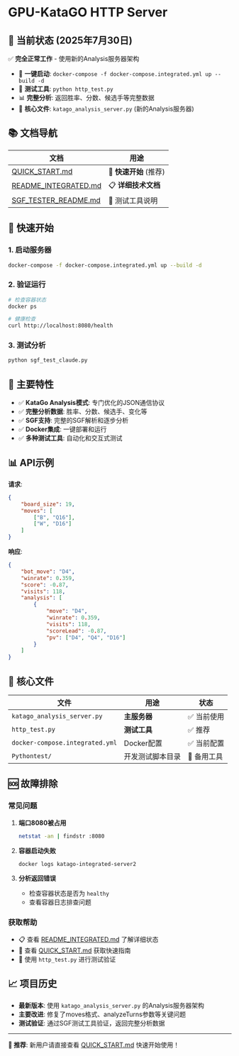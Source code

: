 # GPU-KataGO HTTP Server

## 🎯 当前状态 (2025年7月30日)

✅ **完全正常工作** - 使用新的Analysis服务器架构

- 🚀 **一键启动**: `docker-compose -f docker-compose.integrated.yml up --build -d`
- 🧪 **测试工具**: `python http_test.py`
- 📊 **完整分析**: 返回胜率、分数、候选手等完整数据
- 🔧 **核心文件**: `katago_analysis_server.py` (新的Analysis服务器)

## 📚 文档导航

| 文档 | 用途 |
|------|------|
| [QUICK_START.md](QUICK_START.md) | 🚀 **快速开始** (推荐) |
| [README_INTEGRATED.md](README_INTEGRATED.md) | 📋 **详细技术文档** |
| [SGF_TESTER_README.md](SGF_TESTER_README.md) | 🧪 测试工具说明 |

## 🚀 快速开始

### 1. 启动服务器
```bash
docker-compose -f docker-compose.integrated.yml up --build -d
```

### 2. 验证运行
```bash
# 检查容器状态
docker ps

# 健康检查
curl http://localhost:8080/health
```

### 3. 测试分析
```bash
python sgf_test_claude.py
```

## 🎯 主要特性

- ✅ **KataGo Analysis模式**: 专门优化的JSON通信协议
- ✅ **完整分析数据**: 胜率、分数、候选手、变化等
- ✅ **SGF支持**: 完整的SGF解析和逐步分析
- ✅ **Docker集成**: 一键部署和运行
- ✅ **多种测试工具**: 自动化和交互式测试

## 📊 API示例

**请求**:
```json
{
    "board_size": 19,
    "moves": [
        ["B", "Q16"],
        ["W", "D16"]
    ]
}
```

**响应**:
```json
{
    "bot_move": "D4",
    "winrate": 0.359,
    "score": -0.87,
    "visits": 118,
    "analysis": [
        {
            "move": "D4",
            "winrate": 0.359,
            "visits": 118,
            "scoreLead": -0.87,
            "pv": ["D4", "Q4", "D16"]
        }
    ]
}
```

## 🔧 核心文件

| 文件 | 用途 | 状态 |
|------|------|------|
| `katago_analysis_server.py` | **主服务器** | ✅ 当前使用 |
| `http_test.py` | **测试工具** | ✅ 推荐 |
| `docker-compose.integrated.yml` | Docker配置 | ✅ 当前配置 |
| `Pythontest/` | 开发测试脚本目录 | 📁 备用工具 |

## 🆘 故障排除

### 常见问题

1. **端口8080被占用**
   ```bash
   netstat -an | findstr :8080
   ```

2. **容器启动失败**
   ```bash
   docker logs katago-integrated-server2
   ```

3. **分析返回错误**
   - 检查容器状态是否为 `healthy`
   - 查看容器日志排查问题

### 获取帮助

- 📋 查看 [README_INTEGRATED.md](README_INTEGRATED.md) 了解详细状态
- 🚀 查看 [QUICK_START.md](QUICK_START.md) 获取快速指南
- 🧪 使用 `http_test.py` 进行测试验证

## 📈 项目历史

- **最新版本**: 使用 `katago_analysis_server.py` 的Analysis服务器架构
- **主要改进**: 修复了moves格式、analyzeTurns参数等关键问题
- **测试验证**: 通过SGF测试工具验证，返回完整分析数据

---

**🎯 推荐**: 新用户请直接查看 [QUICK_START.md](QUICK_START.md) 快速开始使用！